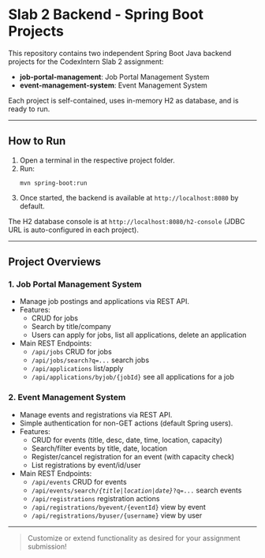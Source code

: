 # Slab 2 Backend - Spring Boot Projects

This repository contains two independent Spring Boot Java backend projects for the CodexIntern Slab 2 assignment:

- **job-portal-management**: Job Portal Management System
- **event-management-system**: Event Management System

Each project is self-contained, uses in-memory H2 as database, and is ready to run.

---

## How to Run

1. Open a terminal in the respective project folder.
2. Run:
   ```
   mvn spring-boot:run
   ```
3. Once started, the backend is available at `http://localhost:8080` by default.

The H2 database console is at `http://localhost:8080/h2-console` (JDBC URL is auto-configured in each project).

---

## Project Overviews

### 1. Job Portal Management System
- Manage job postings and applications via REST API.
- Features:
  - CRUD for jobs
  - Search by title/company
  - Users can apply for jobs, list all applications, delete an application
- Main REST Endpoints:
    - `/api/jobs` CRUD for jobs
    - `/api/jobs/search?q=...` search jobs
    - `/api/applications` list/apply
    - `/api/applications/byjob/{jobId}` see all applications for a job

### 2. Event Management System
- Manage events and registrations via REST API.
- Simple authentication for non-GET actions (default Spring users).
- Features:
  - CRUD for events (title, desc, date, time, location, capacity)
  - Search/filter events by title, date, location
  - Register/cancel registration for an event (with capacity check)
  - List registrations by event/id/user
- Main REST Endpoints:
    - `/api/events` CRUD for events
    - `/api/events/search/`*`{title|location|date}`*`?q=...` search events
    - `/api/registrations` registration actions
    - `/api/registrations/byevent/{eventId}` view by event
    - `/api/registrations/byuser/{username}` view by user

---

> Customize or extend functionality as desired for your assignment submission!
